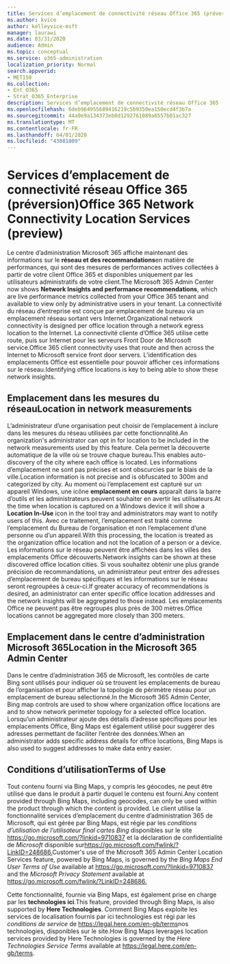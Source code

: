 ```yaml
---
title: Services d’emplacement de connectivité réseau Office 365 (préversion)
ms.author: kvice
author: kelleyvice-msft
manager: laurawi
ms.date: 03/31/2020
audience: Admin
ms.topic: conceptual
ms.service: o365-administration
localization_priority: Normal
search.appverid:
- MET150
ms.collection:
- Ent_O365
- Strat_O365_Enterprise
description: Services d’emplacement de connectivité réseau Office 365 (préversion)
ms.openlocfilehash: 6deb964955689416219c5b9350ea150ecd4f3b7a
ms.sourcegitcommit: 44a0e9a134373eb0d1292761089a6557b01ac327
ms.translationtype: MT
ms.contentlocale: fr-FR
ms.lasthandoff: 04/01/2020
ms.locfileid: "43081809"
---
```

# <a name="office-365-network-connectivity-location-services-preview"></a><span data-ttu-id="b09b5-103">Services d’emplacement de connectivité réseau Office 365 (préversion)</span><span class="sxs-lookup"><span data-stu-id="b09b5-103">Office 365 Network Connectivity Location Services (preview)</span></span>

<span data-ttu-id="b09b5-104">Le centre d’administration Microsoft 365 affiche maintenant des informations sur le **réseau et des recommandations**en matière de performances, qui sont des mesures de performances actives collectées à partir de votre client Office 365 et disponibles uniquement par les utilisateurs administratifs de votre client.</span><span class="sxs-lookup"><span data-stu-id="b09b5-104">The Microsoft 365 Admin Center now shows **Network Insights and performance recommendations**, which are live performance metrics collected from your Office 365 tenant and available to view only by administrative users in your tenant.</span></span> <span data-ttu-id="b09b5-105">La connectivité du réseau d’entreprise est conçue par emplacement de bureau via un emplacement réseau sortant vers Internet.</span><span class="sxs-lookup"><span data-stu-id="b09b5-105">Organizational network connectivity is designed per office location through a network egress location to the Internet.</span></span> <span data-ttu-id="b09b5-106">La connectivité cliente d’Office 365 utilise cette route, puis sur Internet pour les serveurs Front Door de Microsoft service.</span><span class="sxs-lookup"><span data-stu-id="b09b5-106">Office 365 client connectivity uses that route and then across the Internet to Microsoft service front door servers.</span></span> <span data-ttu-id="b09b5-107">L’identification des emplacements Office est essentielle pour pouvoir afficher ces informations sur le réseau.</span><span class="sxs-lookup"><span data-stu-id="b09b5-107">Identifying office locations is key to being able to show these network insights.</span></span>

## <a name="location-in-network-measurements"></a><span data-ttu-id="b09b5-108">Emplacement dans les mesures du réseau</span><span class="sxs-lookup"><span data-stu-id="b09b5-108">Location in network measurements</span></span>

<span data-ttu-id="b09b5-109">L’administrateur d’une organisation peut choisir de l’emplacement à inclure dans les mesures du réseau utilisées par cette fonctionnalité.</span><span class="sxs-lookup"><span data-stu-id="b09b5-109">An organization's administrator can opt in for location to be included in the network measurements used by this feature.</span></span> <span data-ttu-id="b09b5-110">Cela permet la découverte automatique de la ville où se trouve chaque bureau.</span><span class="sxs-lookup"><span data-stu-id="b09b5-110">This enables auto-discovery of the city where each office is located.</span></span> <span data-ttu-id="b09b5-111">Les informations d’emplacement ne sont pas précises et sont obscurcies par le biais de la ville.</span><span class="sxs-lookup"><span data-stu-id="b09b5-111">Location information is not precise and is obfuscated to 300m and categorized by city.</span></span> <span data-ttu-id="b09b5-112">Au moment où l’emplacement est capturé sur un appareil Windows, une icône **emplacement en cours** apparaît dans la barre d’outils et les administrateurs peuvent souhaiter en avertir les utilisateurs.</span><span class="sxs-lookup"><span data-stu-id="b09b5-112">At the time when location is captured on a Windows device it will show a **Location In-Use** icon in the tool tray and administrators may want to notify users of this.</span></span> <span data-ttu-id="b09b5-113">Avec ce traitement, l’emplacement est traité comme l’emplacement du Bureau de l’organisation et non l’emplacement d’une personne ou d’un appareil.</span><span class="sxs-lookup"><span data-stu-id="b09b5-113">With this processing, the location is treated as the organization office location and not the location of a person or a device.</span></span> <span data-ttu-id="b09b5-114">Les informations sur le réseau peuvent être affichées dans les villes des emplacements Office découverts.</span><span class="sxs-lookup"><span data-stu-id="b09b5-114">Network insights can be shown at these discovered office location cities.</span></span> <span data-ttu-id="b09b5-115">Si vous souhaitez obtenir une plus grande précision de recommandations, un administrateur peut entrer des adresses d’emplacement de bureau spécifiques et les informations sur le réseau seront regroupées à ceux-ci.</span><span class="sxs-lookup"><span data-stu-id="b09b5-115">If greater accuracy of recommendations is desired, an administrator can enter specific office location addresses and the network insights will be aggregated to those instead.</span></span> <span data-ttu-id="b09b5-116">Les emplacements Office ne peuvent pas être regroupés plus près de 300 mètres.</span><span class="sxs-lookup"><span data-stu-id="b09b5-116">Office locations cannot be aggregated more closely than 300 meters.</span></span>

## <a name="location-in-the-microsoft-365-admin-center"></a><span data-ttu-id="b09b5-117">Emplacement dans le centre d’administration Microsoft 365</span><span class="sxs-lookup"><span data-stu-id="b09b5-117">Location in the Microsoft 365 Admin Center</span></span>

<span data-ttu-id="b09b5-118">Dans le centre d’administration 365 de Microsoft, les contrôles de carte Bing sont utilisés pour indiquer où se trouvent les emplacements de bureau de l’organisation et pour afficher la topologie de périmètre réseau pour un emplacement de bureau sélectionné.</span><span class="sxs-lookup"><span data-stu-id="b09b5-118">In the Microsoft 365 Admin Center, Bing map controls are used to show where organization office locations are and to show network perimeter topology for a selected office location.</span></span> <span data-ttu-id="b09b5-119">Lorsqu’un administrateur ajoute des détails d’adresse spécifiques pour les emplacements Office, Bing Maps est également utilisé pour suggérer des adresses permettant de faciliter l’entrée des données.</span><span class="sxs-lookup"><span data-stu-id="b09b5-119">When an administrator adds specific address details for office locations, Bing Maps is also used to suggest addresses to make data entry easier.</span></span>

## <a name="terms-of-use"></a><span data-ttu-id="b09b5-120">Conditions d’utilisation</span><span class="sxs-lookup"><span data-stu-id="b09b5-120">Terms of Use</span></span>

<span data-ttu-id="b09b5-121">Tout contenu fourni via Bing Maps, y compris les géocodes, ne peut être utilisé que dans le produit à partir duquel le contenu est fourni.</span><span class="sxs-lookup"><span data-stu-id="b09b5-121">Any content provided through Bing Maps, including geocodes, can only be used within the product through which the content is provided.</span></span> <span data-ttu-id="b09b5-122">Le client utilise la fonctionnalité services d’emplacement du centre d’administration 365 de Microsoft, qui est gérée par Bing Maps, est régie par les _conditions d’utilisation de l’utilisateur final cartes Bing_ disponibles sur le site <https://go.microsoft.com/?linkid=9710837> et la déclaration de confidentialité de _Microsoft_ disponible sur<https://go.microsoft.com/fwlink/?LinkID=248686.></span><span class="sxs-lookup"><span data-stu-id="b09b5-122">Customer's use of the Microsoft 365 Admin Center Location Services feature, powered by Bing Maps, is governed by the _Bing Maps End User Terms of Use_ available at <https://go.microsoft.com/?linkid=9710837> and the _Microsoft Privacy Statement_ available at <https://go.microsoft.com/fwlink/?LinkID=248686.></span></span>

<span data-ttu-id="b09b5-123">Cette fonctionnalité, fournie via Bing Maps, est également prise en charge par les **technologies ici**.</span><span class="sxs-lookup"><span data-stu-id="b09b5-123">This feature, provided through Bing Maps, is also supported by **Here Technologies**.</span></span> <span data-ttu-id="b09b5-124">Comment Bing Maps exploite les services de localisation fournis par ici technologies est régi par les _conditions de service_ de <https://legal.here.com/en-gb/terms>nos technologies, disponibles sur le site.</span><span class="sxs-lookup"><span data-stu-id="b09b5-124">How Bing Maps leverages location services provided by Here Technologies is governed by the _Here Technologies Service Terms_ available at <https://legal.here.com/en-gb/terms>.</span></span>

